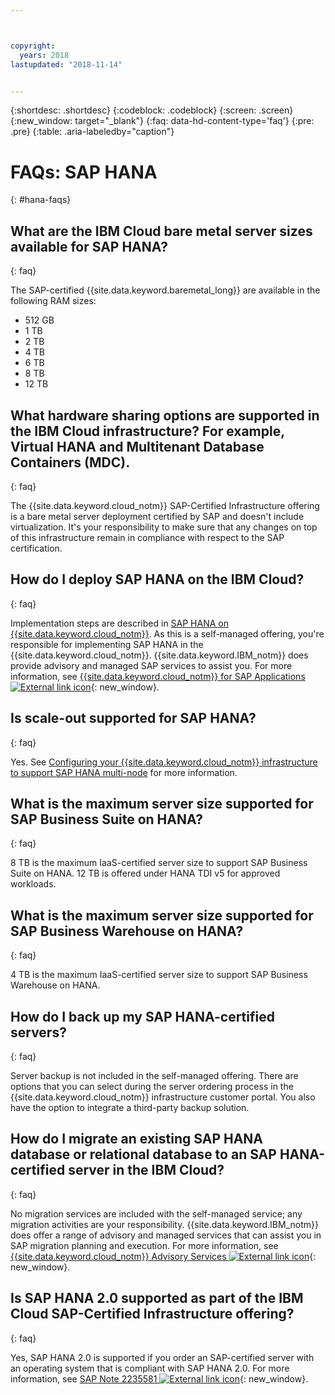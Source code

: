 ```yaml
---



copyright:
  years: 2018
lastupdated: "2018-11-14"


---
```


{:shortdesc: .shortdesc}
{:codeblock: .codeblock}
{:screen: .screen}
{:new_window: target="_blank"}
{:faq: data-hd-content-type='faq'}
{:pre: .pre}
{:table: .aria-labeledby="caption"}

# FAQs: SAP HANA
{: #hana-faqs}

## What are the IBM Cloud bare metal server sizes available for SAP HANA?
{: faq}

The SAP-certified {{site.data.keyword.baremetal_long}} are available in the following RAM sizes:
  * 512 GB
  * 1 TB
  * 2 TB
  * 4 TB
  * 6 TB
  * 8 TB
  * 12 TB

## What hardware sharing options are supported in the IBM Cloud infrastructure? For example, Virtual HANA and Multitenant Database Containers (MDC).
{: faq}

The {{site.data.keyword.cloud_notm}} SAP-Certified Infrastructure offering is a bare metal server deployment certified by SAP and doesn't include virtualization. It's your responsibility to make sure that any changes on top of this infrastructure remain in compliance with respect to the SAP certification.

## How do I deploy SAP HANA on the IBM Cloud?
{: faq}

Implementation steps are described in [SAP HANA on {{site.data.keyword.cloud_notm}}](/docs/infrastructure/sap-hana/hana-index.html#getting-started). As this is a self-managed offering, you're responsible for implementing SAP HANA in the {{site.data.keyword.cloud_notm}}. {{site.data.keyword.IBM_notm}} does provide advisory and managed SAP services to assist you. For more information, see [{{site.data.keyword.cloud_notm}} for SAP Applications ![External link icon](../../icons/launch-glyph.svg "External link icon")](https://www.ibm.com/cloud/sap/managed){: new_window}.

## Is scale-out supported for SAP HANA?
{: faq}

Yes. See [Configuring your {{site.data.keyword.cloud_notm}} infrastructure to support SAP HANA multi-node](/docs/infrastructure/sap-hana/hana-multi-node.html#multi-node-storage) for more information.

## What is the maximum server size supported for SAP Business Suite on HANA?
{: faq}

8 TB is the maximum IaaS-certified server size to support SAP Business Suite on HANA.  12 TB is offered under HANA TDI v5 for approved workloads.

##  What is the maximum server size supported for SAP Business Warehouse on HANA?
{: faq}

4 TB is the maximum IaaS-certified server size to support SAP Business Warehouse on HANA.

## How do I back up my SAP HANA-certified servers?
{: faq}

Server backup is not included in the self-managed offering. There are options that you can select during the server ordering process in the {{site.data.keyword.cloud_notm}} infrastructure customer portal. You also have the option to integrate a third-party backup solution.

## How do I migrate an existing SAP HANA database or relational database to an SAP HANA-certified server in the IBM Cloud?
{: faq}

No migration services are included with the self-managed service; any migration activities are your responsibility. {{site.data.keyword.IBM_notm}} does offer a range of advisory and managed services that can assist you in SAP migration planning and execution. For more information, see [{{site.data.keyword.cloud_notm}} Advisory Services ![External link icon](../../icons/launch-glyph.svg "External link icon")](https://ibm.com/us-en/marketplace/cloud-consulting-services){: new_window}.

## Is SAP HANA 2.0 supported as part of the IBM Cloud SAP-Certified Infrastructure offering?
{: faq}

Yes, SAP HANA 2.0 is supported if you order an SAP-certified server with an operating system that is compliant with SAP HANA 2.0. For more information, see [SAP Note 2235581 ![External link icon](../../icons/launch-glyph.svg "External link icon")](https://launchpad.support.sap.com/#/notes/2235581){: new_window}.
